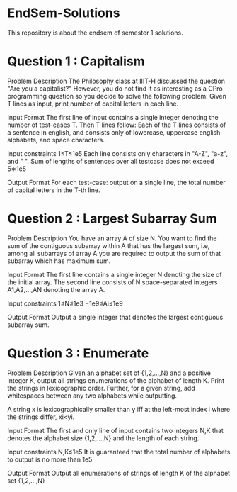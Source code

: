 # EndSem-Solutions
This repository is about the endsem of semester 1 solutions. 
# Question 1 : Capitalism

Problem Description
The Philosophy class at IIIT-H discussed the question "Are you a capitalist?"
However, you do not find it as interesting as a CPro programming question so you decide to solve the following problem:
Given T lines as input, print number of capital letters in each line.

Input Format
The first line of input contains a single integer denoting the number of test-cases T.
Then T lines follow:
Each of the T lines consists of a sentence in english, and consists only of lowercase, uppercase english alphabets, and space characters.

Input constraints
1≤T≤1e5
Each line consists only characters in "A-Z", "a-z", and " ".
Sum of lengths of sentences over all testcase does not exceed 5∗1e5

Output Format
For each test-case: output on a single line, the total number of capital letters in the T-th line.

# Question 2 : Largest Subarray Sum

Problem Description
You have an array A of size N. You want to find the sum of the contiguous subarray within A that has the largest sum, i.e, among all subarrays of array A you are required to output the sum of that subarray which has maximum sum.

Input Format
The first line contains a single integer N denoting the size of the initial array. 
The second line consists of N space-separated integers A1,A2,…,AN denoting the array A.

Input constraints
1≤N≤1e3
−1e9≤Ai≤1e9

Output Format
Output a single integer that denotes the largest contiguous subarray sum.

# Question 3 : Enumerate

Problem Description
Given an alphabet set of {1,2,…,N} and a positive integer K, output all strings enumerations of the alphabet of length K. Print the strings in lexicographic order. Further, for a given string, add whitespaces between any two alphabets while outputting.

A string x is lexicographically smaller than y iff at the left-most index i where the strings differ, xi<yi.

Input Format
The first and only line of input contains two integers N,K that denotes the alphabet size {1,2,…,N} and the length of each string.

Input constraints
N,K≤1e5
It is guaranteed that the total number of alphabets to output is no more than 1e5

Output Format
Output all enumerations of strings of length K of the alphabet set {1,2,…,N}